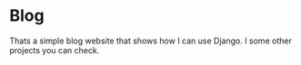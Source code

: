 # Blog
Thats a simple blog website that shows how I can use Django. I some other projects you can check.

